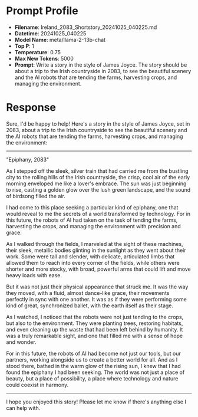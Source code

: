 
# Prompt Profile
- **Filename**: Ireland_2083_Shortstory_20241025_040225.md
- **Datetime**: 20241025_040225
- **Model Name**: meta/llama-2-13b-chat
- **Top P**: 1
- **Temperature**: 0.75
- **Max New Tokens**: 5000
- **Prompt**: Write a story in the style of James Joyce. The story should be about a trip to the Irish countryside in 2083, to see the beautiful scenery and the AI robots that are tending the farms, harvesting crops, and managing the environment.

# Response
 Sure, I'd be happy to help! Here's a story in the style of James Joyce, set in 2083, about a trip to the Irish countryside to see the beautiful scenery and the AI robots that are tending the farms, harvesting crops, and managing the environment:

---

"Epiphany, 2083"

As I stepped off the sleek, silver train that had carried me from the bustling city to the rolling hills of the Irish countryside, the crisp, cool air of the early morning enveloped me like a lover's embrace. The sun was just beginning to rise, casting a golden glow over the lush green landscape, and the sound of birdsong filled the air.

I had come to this place seeking a particular kind of epiphany, one that would reveal to me the secrets of a world transformed by technology. For in this future, the robots of AI had taken on the task of tending the farms, harvesting the crops, and managing the environment with precision and grace.

As I walked through the fields, I marveled at the sight of these machines, their sleek, metallic bodies glinting in the sunlight as they went about their work. Some were tall and slender, with delicate, articulated limbs that allowed them to reach into every corner of the fields, while others were shorter and more stocky, with broad, powerful arms that could lift and move heavy loads with ease.

But it was not just their physical appearance that struck me. It was the way they moved, with a fluid, almost dance-like grace, their movements perfectly in sync with one another. It was as if they were performing some kind of great, synchronized ballet, with the earth itself as their stage.

As I watched, I noticed that the robots were not just tending to the crops, but also to the environment. They were planting trees, restoring habitats, and even cleaning up the waste that had been left behind by humanity. It was a truly remarkable sight, and one that filled me with a sense of hope and wonder.

For in this future, the robots of AI had become not just our tools, but our partners, working alongside us to create a better world for all. And as I stood there, bathed in the warm glow of the rising sun, I knew that I had found the epiphany I had been seeking. The world was not just a place of beauty, but a place of possibility, a place where technology and nature could coexist in harmony.

---

I hope you enjoyed this story! Please let me know if there's anything else I can help with.
